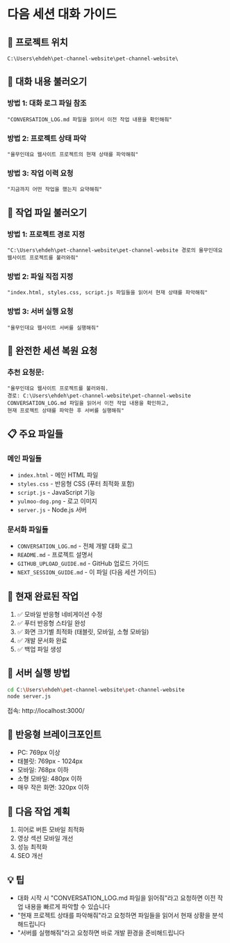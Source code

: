 # 다음 세션 대화 가이드

## 📍 프로젝트 위치
```
C:\Users\ehdeh\pet-channel-website\pet-channel-website\
```

## 🔄 대화 내용 불러오기

### 방법 1: 대화 로그 파일 참조
```
"CONVERSATION_LOG.md 파일을 읽어서 이전 작업 내용을 확인해줘"
```

### 방법 2: 프로젝트 상태 파악
```
"율무인데요 웹사이트 프로젝트의 현재 상태를 파악해줘"
```

### 방법 3: 작업 이력 요청
```
"지금까지 어떤 작업을 했는지 요약해줘"
```

## 📁 작업 파일 불러오기

### 방법 1: 프로젝트 경로 지정
```
"C:\Users\ehdeh\pet-channel-website\pet-channel-website 경로의 율무인데요 웹사이트 프로젝트를 불러와줘"
```

### 방법 2: 파일 직접 지정
```
"index.html, styles.css, script.js 파일들을 읽어서 현재 상태를 파악해줘"
```

### 방법 3: 서버 실행 요청
```
"율무인데요 웹사이트 서버를 실행해줘"
```

## 🚀 완전한 세션 복원 요청

### 추천 요청문:
```
"율무인데요 웹사이트 프로젝트를 불러와줘. 
경로: C:\Users\ehdeh\pet-channel-website\pet-channel-website
CONVERSATION_LOG.md 파일을 읽어서 이전 작업 내용을 확인하고, 
현재 프로젝트 상태를 파악한 후 서버를 실행해줘"
```

## 📋 주요 파일들

### 메인 파일들
- `index.html` - 메인 HTML 파일
- `styles.css` - 반응형 CSS (푸터 최적화 포함)
- `script.js` - JavaScript 기능
- `yulmoo-dog.png` - 로고 이미지
- `server.js` - Node.js 서버

### 문서화 파일들
- `CONVERSATION_LOG.md` - 전체 개발 대화 로그
- `README.md` - 프로젝트 설명서
- `GITHUB_UPLOAD_GUIDE.md` - GitHub 업로드 가이드
- `NEXT_SESSION_GUIDE.md` - 이 파일 (다음 세션 가이드)

## 🎯 현재 완료된 작업

1. ✅ 모바일 반응형 네비게이션 수정
2. ✅ 푸터 반응형 스타일 완성
3. ✅ 화면 크기별 최적화 (태블릿, 모바일, 소형 모바일)
4. ✅ 개발 문서화 완료
5. ✅ 백업 파일 생성

## 🔧 서버 실행 방법
```bash
cd C:\Users\ehdeh\pet-channel-website\pet-channel-website
node server.js
```
접속: http://localhost:3000/

## 📱 반응형 브레이크포인트
- PC: 769px 이상
- 태블릿: 769px - 1024px  
- 모바일: 768px 이하
- 소형 모바일: 480px 이하
- 매우 작은 화면: 320px 이하

## 🎯 다음 작업 계획
1. 히어로 버튼 모바일 최적화
2. 영상 섹션 모바일 개선
3. 성능 최적화
4. SEO 개선

## 💡 팁
- 대화 시작 시 "CONVERSATION_LOG.md 파일을 읽어줘"라고 요청하면 이전 작업 내용을 빠르게 파악할 수 있습니다
- "현재 프로젝트 상태를 파악해줘"라고 요청하면 파일들을 읽어서 현재 상황을 분석해드립니다
- "서버를 실행해줘"라고 요청하면 바로 개발 환경을 준비해드립니다





